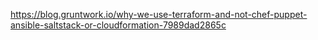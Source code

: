 https://blog.gruntwork.io/why-we-use-terraform-and-not-chef-puppet-ansible-saltstack-or-cloudformation-7989dad2865c